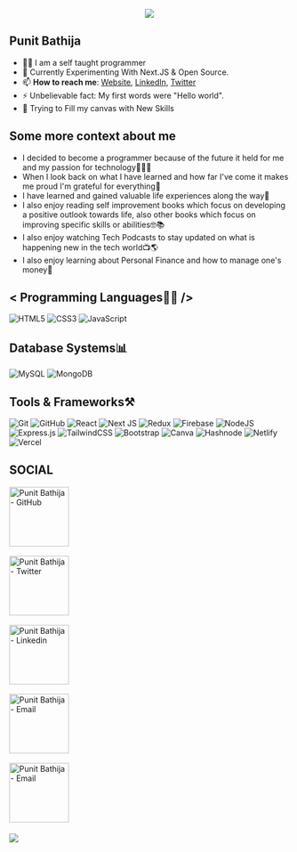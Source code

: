 <p align="center"><img src="https://i.imgur.com/A6bWGFl.gif"/></p>

## Punit Bathija

- 👨‍💻 I am a self taught programmer
  <br>
- 🔭 Currently Experimenting With Next.JS & Open Source.
  <br>
- 📫 **How to reach me**: [Website](https://punit-bathija.netlify.app), [LinkedIn](https://www.linkedin.com/in/punit-bathija-2b8951217), [Twitter](https://twitter.com/punitbathija)
  <br>
- ⚡ Unbelievable fact: My first words were "Hello world".
  <br>
- 🎨 Trying to Fill my canvas with New Skills

## Some more context about me

- I decided to become a programmer because of the future it held for me and my passion for technology🦾👨‍💻
- When I look back on what I have learned and how far I've come it makes me proud I'm grateful for everything🙏
- I have learned and gained valuable life experiences along the way🚶
- I also enjoy reading self improvement books which focus on developing a positive outlook towards life, also other books which focus on improving specific skills or abilities🤓📚
- I also enjoy watching Tech Podcasts to stay updated on what is
  happening new in the tech world📺🌎
- I also enjoy learning about Personal Finance and how to
  manage one's money💸

## < Programming Languages👨‍💻 />

![HTML5](https://img.shields.io/badge/html5-%23E34F26.svg?style=for-the-badge&logo=html5&logoColor=white)
![CSS3](https://img.shields.io/badge/css3-%231572B6.svg?style=for-the-badge&logo=css3&logoColor=white)
![JavaScript](https://img.shields.io/badge/javascript-%23323330.svg?style=for-the-badge&logo=javascript&logoColor=%23F7DF1E)

## Database Systems📊

![MySQL](https://img.shields.io/badge/mysql-%2300f.svg?style=for-the-badge&logo=mysql&logoColor=white)
![MongoDB](https://img.shields.io/badge/MongoDB-%234ea94b.svg?style=for-the-badge&logo=mongodb&logoColor=white)

## Tools & Frameworks⚒️

![Git](https://img.shields.io/badge/git-%23F05033.svg?style=for-the-badge&logo=git&logoColor=white)
![GitHub](https://img.shields.io/badge/github-%23121011.svg?style=for-the-badge&logo=github&logoColor=white)
![React](https://img.shields.io/badge/react-%2320232a.svg?style=for-the-badge&logo=react&logoColor=%2361DAFB)
![Next JS](https://img.shields.io/badge/Next-black?style=for-the-badge&logo=next.js&logoColor=white)
![Redux](https://img.shields.io/badge/redux-%23593d88.svg?style=for-the-badge&logo=redux&logoColor=white)
![Firebase](https://img.shields.io/badge/Firebase-039BE5?style=for-the-badge&logo=Firebase&logoColor=white)
![NodeJS](https://img.shields.io/badge/node.js-6DA55F?style=for-the-badge&logo=node.js&logoColor=white)
![Express.js](https://img.shields.io/badge/express.js-%23404d59.svg?style=for-the-badge&logo=express&logoColor=%2361DAFB)
![TailwindCSS](https://img.shields.io/badge/tailwindcss-%2338B2AC.svg?style=for-the-badge&logo=tailwind-css&logoColor=white)
![Bootstrap](https://img.shields.io/badge/bootstrap-%23563D7C.svg?style=for-the-badge&logo=bootstrap&logoColor=white)
![Canva](https://img.shields.io/badge/Canva-%2300C4CC.svg?style=for-the-badge&logo=Canva&logoColor=white)
![Hashnode](https://img.shields.io/badge/Hashnode-2962FF?style=for-the-badge&logo=hashnode&logoColor=white)
![Netlify](https://img.shields.io/badge/netlify-%23000000.svg?style=for-the-badge&logo=netlify&logoColor=#00C7B7)
![Vercel](https://img.shields.io/badge/vercel-%23000000.svg?style=for-the-badge&logo=vercel&logoColor=white)

## SOCIAL

<p>
    <a id="GitHub" href="https://github.com/punitbathija"><img width="107px" src="https://img.shields.io/badge/github-%23121011.svg?style=for-the-badge&logo=github&logoColor=white" alt="Punit Bathija - GitHub" /></a>
    &nbsp;&nbsp;

<p>
    <a id="Twitter" href="https://mobile.twitter.com/punitbathija"><img width="107px" src="https://img.shields.io/badge/Twitter-%231DA1F2.svg?style=for-the-badge&logo=Twitter&logoColor=white" alt="Punit Bathija - Twitter" /></a>
    &nbsp;&nbsp;

<p>
    <a id="LinkedIn" href="https://www.linkedin.com/in/punit-bathija-2b8951217/"><img width="107px" src="https://img.shields.io/badge/linkedin-%230077B5.svg?style=for-the-badge&logo=linkedin&logoColor=white" alt="Punit Bathija - Linkedin" /></a>
    &nbsp;&nbsp;

<p>
    <a id="Mail" href="mailto:punitbathija@gmail.com"><img width="107px" src="https://img.shields.io/badge/Gmail-D14836?style=for-the-badge&logo=gmail&logoColor=white" alt="Punit Bathija - Email" /></a>
    &nbsp;&nbsp;

<p>
    <a id="Instagram" href="https://www.instagram.com/punit_bathija/"><img width="107px" src="https://img.shields.io/badge/Instagram-%23E4405F.svg?style=for-the-badge&logo=Instagram&logoColor=white" alt="Punit Bathija - Email" /></a>
    &nbsp;&nbsp;
    <br><br>
<img src="https://imgur.com/rilHVxA.png"/>
